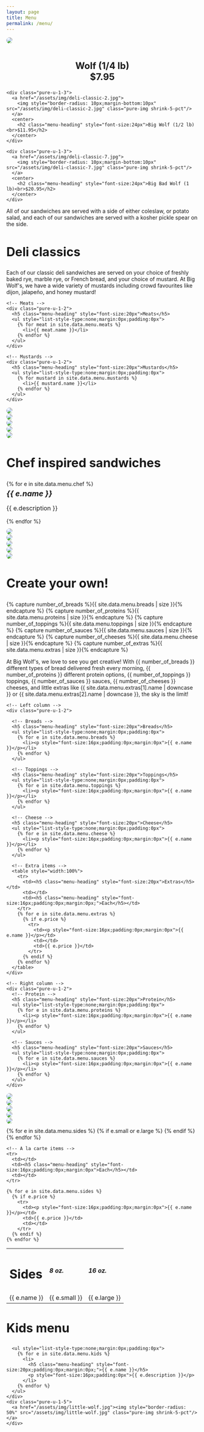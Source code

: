 ```yaml
---
layout: page
title: Menu
permalink: /menu/
---
```


<!-- Deli classics -->
<div id="menu">

  <div class="pure-g">
  <div class="pure-u-1-3">
    <a href="/assets/img/deli-classic-6.jpg">
      <img style="border-radius: 10px;margin-bottom:10px" src="/assets/img/deli-classic-6.jpg" class="pure-img shrink-5-pct"/>
    </a>
    <center>
      <h2 class="menu-heading" style="font-size:24px">Wolf (1/4 lb)<br>$7.95</h2>
    </center>
  </div>

    <div class="pure-u-1-3">
      <a href="/assets/img/deli-classic-2.jpg">
        <img style="border-radius: 10px;margin-bottom:10px" src="/assets/img/deli-classic-2.jpg" class="pure-img shrink-5-pct"/>
      </a>
      <center>
        <h2 class="menu-heading" style="font-size:24px">Big Wolf (1/2 lb)<br>$11.95</h2>
      </center>
    </div>

    <div class="pure-u-1-3">
      <a href="/assets/img/deli-classic-7.jpg">
        <img style="border-radius: 10px;margin-bottom:10px" src="/assets/img/deli-classic-7.jpg" class="pure-img shrink-5-pct"/>
      </a>
      <center>
        <h2 class="menu-heading" style="font-size:24px">Big Bad Wolf (1 lb)<br>$20.95</h2>
      </center>
    </div>
  </div>

  <p>All of our sandwiches are served with a side of either coleslaw, or potato salad, and each of our sandwiches are served with a kosher pickle spear on the side.</p>

  <h2 class="menu-heading" style="font-size:32px">Deli classics</h2>

  <p>Each of our classic deli sandwiches are served on your choice of freshly baked rye, marble rye, or French bread, and your choice of mustard. At Big Wolf's, we have a wide variety of mustards including crowd favourites like dijon, jalapeño, and honey mustard!</p>

  <div class="pure-g">

    <!-- Meats -->
    <div class="pure-u-1-2">
      <h5 class="menu-heading" style="font-size:20px">Meats</h5>
      <ul style="list-style-type:none;margin:0px;padding:0px">
        {% for meat in site.data.menu.meats %}
          <li>{{ meat.name }}</li>
        {% endfor %}
      </ul>
    </div>

    <!-- Mustards -->
    <div class="pure-u-1-2">
      <h5 class="menu-heading" style="font-size:20px">Mustards</h5>
      <ul style="list-style-type:none;margin:0px;padding:0px">
        {% for mustard in site.data.menu.mustards %}
          <li>{{ mustard.name }}</li>
        {% endfor %}
      </ul>
    </div>
  </div>  

  <!-- 1x5 array of images showing the deli classics -->
  <div class="pure-g" style="margin-top:10px; margin-bottom:10px">
    <div class="pure-u-1-5"><a href="/assets/img/deli-classic-4.jpg"><img style="border-radius: 50%" src="/assets/img/deli-classic-4.jpg" class="pure-img shrink-5-pct"/></a></div>
    <div class="pure-u-1-5"><a href="/assets/img/deli-classic-1.jpg"><img style="border-radius: 50%" src="/assets/img/deli-classic-1.jpg" class="pure-img shrink-5-pct"/></a></div>
    <div class="pure-u-1-5"><a href="/assets/img/deli-classic-2.jpg"><img style="border-radius: 50%" src="/assets/img/deli-classic-2.jpg" class="pure-img shrink-5-pct"/></a></div>
    <div class="pure-u-1-5"><a href="/assets/img/deli-classic-3.jpg"><img style="border-radius: 50%" src="/assets/img/deli-classic-3.jpg" class="pure-img shrink-5 -pct"/></a></div>
    <div class="pure-u-1-5"><a href="/assets/img/deli-classic-5.jpg"><img style="border-radius: 50%" src="/assets/img/deli-classic-5.jpg" class="pure-img shrink-5-pct"/></a></div>
  </div>

  <!-- Chef inspired sandwiches -->
  <h2 class="menu-heading" style="font-size:32px">Chef inspired sandwiches</h2>
  <ul style="list-style-type:none;margin:0px;padding:0px">
    {% for e in site.data.menu.chef %}
      <li>
        <h5 class="menu-heading" style="font-size:20px;padding:0px;margin-top:5px;margin-bottom:5px">{{ e.name }}</h5>
        <p style="font-size:16px;padding:0px">{{ e.description }}</p>
      </li>
    {% endfor %}
  </ul>

  <!-- 1x5 array of images showing the chef inspired sandwiches -->
  <div class="pure-g" style="margin-top:10px; margin-bottom:10px">
    <div class="pure-u-1-5"><a href="/assets/img/chef-old-3.jpg"><img style="border-radius: 50%" src="/assets/img/chef-old-3.jpg" class="pure-img shrink-5-pct"/></a></div>
    <div class="pure-u-1-5"><a href="/assets/img/chef-old-2.jpg"><img style="border-radius: 50%" src="/assets/img/chef-old-2.jpg" class="pure-img shrink-5-pct"/></a></div>
    <div class="pure-u-1-5"><a href="/assets/img/chef-old-1.jpg"><img style="border-radius: 50%" src="/assets/img/chef-old-1.jpg" class="pure-img shrink-5-pct"/></a></div>
    <div class="pure-u-1-5"><a href="/assets/img/chef-old-4.jpg"><img style="border-radius: 50%" src="/assets/img/chef-old-4.jpg" class="pure-img shrink-5-pct"/></a></div>
    <div class="pure-u-1-5"><a href="/assets/img/chef-old-5.jpg"><img style="border-radius: 50%" src="/assets/img/chef-old-5.jpg" class="pure-img shrink-5-pct"/></a></div>
  </div>

  <!-- Create your own sandwiches -->
  <h2 class="menu-heading" style="font-size:32px">Create your own!</h2>

  <!-- First, count all of the items we have available -->
  {% capture number_of_breads %}{{ site.data.menu.breads | size }}{% endcapture %}
  {% capture number_of_proteins %}{{ site.data.menu.proteins | size }}{% endcapture %}
  {% capture number_of_toppings %}{{ site.data.menu.toppings | size }}{% endcapture %}
  {% capture number_of_sauces %}{{ site.data.menu.sauces | size }}{% endcapture %}
  {% capture number_of_cheeses %}{{ site.data.menu.cheese | size }}{% endcapture %}
  {% capture number_of_extras %}{{ site.data.menu.extras | size }}{% endcapture %}

  <!-- A friendly blurb that talks about how many different options guests have -->
  At Big Wolf's, we love to see you get creative! With {{ number_of_breads }} different types of bread delivered fresh every morning, {{ number_of_proteins }} different protein options, {{ number_of_toppings }} toppings, {{ number_of_sauces }} sauces, {{ number_of_cheeses }} cheeses, and little extras like {{ site.data.menu.extras[1].name | downcase }} or {{ site.data.menu.extras[2].name | downcase }}, the sky is the limit!

  <!-- Guests can chose from a smörgåsbord of meats, breads, toppings, and sauces -->
  <div class="pure-g">

    <!-- Left column -->
    <div class="pure-u-1-2">

      <!-- Breads -->
      <h5 class="menu-heading" style="font-size:20px">Breads</h5>
      <ul style="list-style-type:none;margin:0px;padding:0px">
        {% for e in site.data.menu.breads %}
          <li><p style="font-size:16px;padding:0px;margin:0px">{{ e.name }}</p></li>
        {% endfor %}
      </ul>

      <!-- Toppings -->
      <h5 class="menu-heading" style="font-size:20px">Toppings</h5>
      <ul style="list-style-type:none;margin:0px;padding:0px">
        {% for e in site.data.menu.toppings %}
          <li><p style="font-size:16px;padding:0px;margin:0px">{{ e.name }}</p></li>
        {% endfor %}
      </ul>

      <!-- Cheese -->
      <h5 class="menu-heading" style="font-size:20px">Cheese</h5>
      <ul style="list-style-type:none;margin:0px;padding:0px">
        {% for e in site.data.menu.cheese %}
          <li><p style="font-size:16px;padding:0px;margin:0px">{{ e.name }}</p></li>
        {% endfor %}
      </ul>

      <!-- Extra items -->
      <table style="width:100%">
        <tr>
          <td><h5 class="menu-heading" style="font-size:20px">Extras</h5></td>
          <td></td>
          <td><h5 class="menu-heading" style="font-size:16px;padding:0px;margin:0px;">Each</h5></td>
        </tr>
        {% for e in site.data.menu.extras %}
          {% if e.price %}
            <tr>
              <td><p style="font-size:16px;padding:0px;margin:0px">{{ e.name }}</p></td>
              <td></td>
              <td>{{ e.price }}</td>
            </tr>
          {% endif %}
        {% endfor %}
      </table>
    </div>

    <!-- Right column -->
    <div class="pure-u-1-2">
      <!-- Protein -->
      <h5 class="menu-heading" style="font-size:20px">Protein</h5>
      <ul style="list-style-type:none;margin:0px;padding:0px">
        {% for e in site.data.menu.proteins %}
          <li><p style="font-size:16px;padding:0px;margin:0px">{{ e.name }}</p></li>
        {% endfor %}
      </ul>

      <!-- Sauces -->
      <h5 class="menu-heading" style="font-size:20px">Sauces</h5>
      <ul style="list-style-type:none;margin:0px;padding:0px">
        {% for e in site.data.menu.sauces %}
          <li><p style="font-size:16px;padding:0px;margin:0px">{{ e.name }}</p></li>
        {% endfor %}
      </ul>
    </div>
  </div>

  <!-- 1x5 array of images showing the meats, toppings, etc. available -->
  <div class="pure-g" style="margin-top:10px; margin-bottom:10px">
    <div class="pure-u-1-5"><a href="/assets/img/create-1.jpg"><img style="border-radius: 50%" src="/assets/img/create-1.jpg" class="pure-img shrink-5-pct"/></a></div>
    <div class="pure-u-1-5"><a href="/assets/img/create-2.jpg"><img style="border-radius: 50%" src="/assets/img/create-2.jpg" class="pure-img shrink-5-pct"/></a></div>
    <div class="pure-u-1-5"><a href="/assets/img/create-3.jpg"><img style="border-radius: 50%" src="/assets/img/create-3.jpg" class="pure-img shrink-5-pct"/></a></div>
    <div class="pure-u-1-5"><a href="/assets/img/create-4.jpg"><img style="border-radius: 50%" src="/assets/img/create-4.jpg" class="pure-img shrink-5-pct"/></a></div>
    <div class="pure-u-1-5"><a href="/assets/img/create-5.jpg"><img style="border-radius: 50%" src="/assets/img/create-5.jpg" class="pure-img shrink-5-pct"/></a></div>
  </div>

  <!-- Sides -->
  <table style="width:100%">
    <tr>
      <td><h2 class="menu-heading" style="; font-size:32px">Sides</h2></td>
      <td><h5 class="menu-heading" style="font-size:16px;padding:0px;margin:0px;">8 oz.</h5></td>
      <td><h5 class="menu-heading" style="font-size:16px;padding:0px;margin:0px;">16 oz.</h5></td>
    </tr>
    {% for e in site.data.menu.sides %}
      {% if e.small or e.large %}
        <tr>
          <td><p style="font-size:16px;padding:0px;margin:0px">{{ e.name }}</p></td>
          <td>{{ e.small }}</td>
          <td>{{ e.large }}</td>
        </tr>
      {% endif %}
    {% endfor %}

    <!-- A la carte items -->
    <tr>
      <td></td>
      <td><h5 class="menu-heading" style="font-size:16px;padding:0px;margin:0px">Each</h5></td>
      <td></td>
    </tr>

    {% for e in site.data.menu.sides %}
      {% if e.price %}
        <tr>
          <td><p style="font-size:16px;padding:0px;margin:0px">{{ e.name }}</p></td>
          <td>{{ e.price }}</td>
          <td></td>
        </tr>
      {% endif %}
    {% endfor %}
  </table>

  <!-- Kids menu -->
  <h2 class="menu-heading" style="; font-size:32px">Kids menu</h2>

  <div class="pure-g" style="margin-top:10px; margin-bottom:10px">
    <div class="pure-u-4-5">

      <ul style="list-style-type:none;margin:0px;padding:0px">
        {% for e in site.data.menu.kids %}
          <li>
            <h5 class="menu-heading" style="font-size:20px;padding:0px;margin:0px;">{{ e.name }}</h5>
            <p style="font-size:16px;padding:0px">{{ e.description }}</p>
          </li>
        {% endfor %}
      </ul>
    </div>
    <div class="pure-u-1-5">
      <a href="/assets/img/little-wolf.jpg"><img style="border-radius: 50%" src="/assets/img/little-wolf.jpg" class="pure-img shrink-5-pct"/></a>
    </div>
  </div>
</div>
